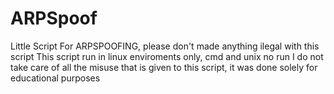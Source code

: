 # ARPSpoof
Little Script For ARPSPOOFING, please don't made anything ilegal with this script
This script run in linux enviroments only, cmd and unix no run 
I do not take care of all the misuse that is given to this script, it was done solely for educational purposes
